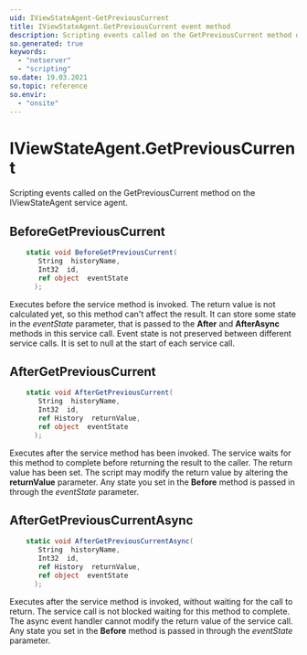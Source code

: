 ```yaml
---
uid: IViewStateAgent-GetPreviousCurrent
title: IViewStateAgent.GetPreviousCurrent event method
description: Scripting events called on the GetPreviousCurrent method on the IViewStateAgent service agent.
so.generated: true
keywords:
  - "netserver"
  - "scripting"
so.date: 19.03.2021
so.topic: reference
so.envir:
  - "onsite"
---
```

# IViewStateAgent.GetPreviousCurrent

Scripting events called on the <see cref='M:SuperOffice.CRM.Services.IViewStateAgent.GetPreviousCurrent'>GetPreviousCurrent</see> method on the <see cref='IViewStateAgent'>IViewStateAgent</see>  service agent.

## BeforeGetPreviousCurrent
```cs
    static void BeforeGetPreviousCurrent(
       String  historyName,
       Int32  id,
       ref object  eventState
      );
```
Executes before the service method is invoked.
The return value is not calculated yet, so this method can't affect the result.
It can store some state in the *eventState* parameter, that is passed to the **After** and **AfterAsync** methods in this service call.
Event state is not preserved between different service calls. It is set to null at the start of each service call.
## AfterGetPreviousCurrent
```cs
    static void AfterGetPreviousCurrent(
       String  historyName,
       Int32  id,
       ref History  returnValue,
       ref object  eventState
      );
```
Executes after the service method has been invoked. The service waits for this method to complete before returning the result to the caller.
The return value has been set. The script may modify the return value by altering the **returnValue** parameter.
Any state you set in the **Before** method is passed in through the *eventState* parameter.
## AfterGetPreviousCurrentAsync
```cs
    static void AfterGetPreviousCurrentAsync(
       String  historyName,
       Int32  id,
       ref History  returnValue,
       ref object  eventState
      );
```
Executes after the service method is invoked, without waiting for the call to return.
The service call is not blocked waiting for this method to complete.
The async event handler cannot modify the return value of the service call.
Any state you set in the **Before** method is passed in through the *eventState* parameter.

